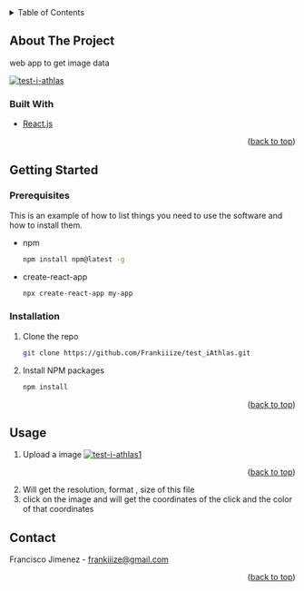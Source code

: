


<!-- TABLE OF CONTENTS -->
<details>
  <summary>Table of Contents</summary>
  <ol>
    <li>
      <a href="#about-the-project">About The Project</a>
      <ul>
        <li><a href="#built-with">Built With</a></li>
      </ul>
    </li>
    <li>
      <a href="#getting-started">Getting Started</a>
      <ul>
        <li><a href="#prerequisites">Prerequisites</a></li>
        <li><a href="#installation">Installation</a></li>
      </ul>
    </li>
    <li><a href="#usage">Usage</a></li>
    <li><a href="#roadmap">Roadmap</a></li>
    <!-- <li><a href="#contributing">Contributing</a></li> -->
    <li><a href="#license">License</a></li>
    <li><a href="#contact">Contact</a></li>
<!--     <li><a href="#acknowledgments">Acknowledgments</a></li> -->
  </ol>
</details>



<!-- ABOUT THE PROJECT -->
## About The Project

web app to get image data

<a href="https://ibb.co/d4Gmh8L"><img src="https://i.ibb.co/fd4Dcjn/test-i-athlas.png" alt="test-i-athlas" target="_blank" border="0"></a>


### Built With

* [React.js](https://reactjs.org/)

<p align="right">(<a href="#top">back to top</a>)</p>

<!-- GETTING STARTED -->
## Getting Started

### Prerequisites

This is an example of how to list things you need to use the software and how to install them.
* npm
  ```sh
  npm install npm@latest -g
  ```
* create-react-app
  ```sh
  npx create-react-app my-app
   ```
### Installation

1. Clone the repo
   ```sh
   git clone https://github.com/Frankiiize/test_iAthlas.git
   ```
3. Install NPM packages
   ```sh
   npm install
   ```

<p align="right">(<a href="#top">back to top</a>)</p>

<!-- USAGE EXAMPLES -->
## Usage

1. Upload a image
<a href="https://imgbb.com/"><img src="https://i.ibb.co/gD3xHTQ/test-i-athlas1.png" alt="test-i-athlas1" target="_blank" border="0"></a>

<p align="right">(<a href="#top">back to top</a>)</p>

2. Will get the resolution, format , size of this file 
3. click on the image and will get the coordinates of the click and the color of that coordinates


<!-- CONTACT -->
## Contact

Francisco Jimenez - frankiiize@gmail.com

<p align="right">(<a href="#top">back to top</a>)</p>






